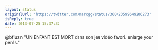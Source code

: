 ```yaml
---
layout: status
originalUrl: 'https://twitter.com/marcgg/status/360423599649206273'
isReply: true
date: 2013-07-25 15:37:37
---
```


@bfluzin "UN ENFANT EST MORT dans son jeu vidéo favori. enlarge your pen1s."
